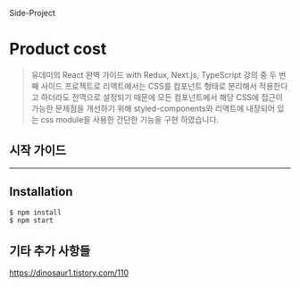 Side-Project

# Product cost

>유데미의 React 완벽 가이드 with Redux, Next.js, TypeScript 강의 중 두 번째 사이드 프로젝트로 리액트에서는 CSS를 컴포넌트 형태로 분리해서 적용한다고 하더라도 전역으로 설정되기 때문에 모든 컴포넌트에서 해당 CSS에 접근이 가능한 문제점을 개선하기 위해 styled-components와 리액트에 내장되어 있는 css module을 사용한 간단한 기능을 구현 하였습니다.


## 시작 가이드
-------------

## Installation
```javascript
$ npm install
$ npm start
```
## 기타 추가 사항들

https://dinosaur1.tistory.com/110